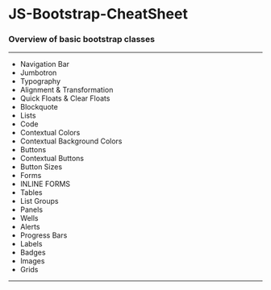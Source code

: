 # JS-Bootstrap-CheatSheet

### Overview of basic bootstrap classes
___

*  Navigation Bar
*  Jumbotron
*  Typography
*  Alignment & Transformation
*  Quick Floats & Clear Floats
*  Blockquote
*  Lists
*  Code 
*  Contextual Colors
*  Contextual Background Colors
*  Buttons
*  Contextual Buttons
*  Button Sizes
*  Forms
*  INLINE FORMS
*  Tables
*  List Groups
*  Panels
*  Wells
*  Alerts
*  Progress Bars
*  Labels
*  Badges
*  Images
*  Grids

___